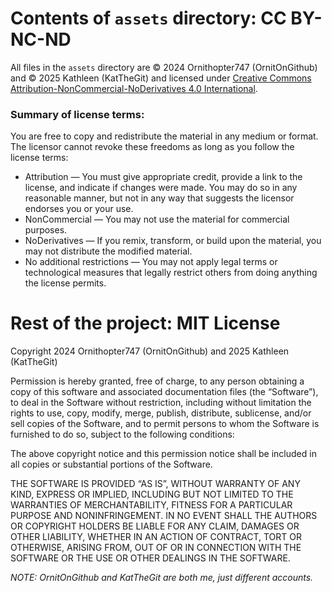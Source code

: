 # Contents of `assets` directory: CC BY-NC-ND

All files in the `assets` directory are © 2024 Ornithopter747 (OrnitOnGithub) and © 2025 Kathleen (KatTheGit) and licensed under [Creative Commons Attribution-NonCommercial-NoDerivatives 4.0 International](https://creativecommons.org/licenses/by-nc-nd/4.0/).

### Summary of license terms:
You are free to copy and redistribute the material in any medium or format. The licensor cannot revoke these freedoms as long as you follow the license terms:
- Attribution — You must give appropriate credit, provide a link to the license, and indicate if changes were made. You may do so in any reasonable manner, but not in any way that suggests the licensor endorses you or your use.
- NonCommercial — You may not use the material for commercial purposes.
- NoDerivatives — If you remix, transform, or build upon the material, you may not distribute the modified material.
- No additional restrictions — You may not apply legal terms or technological measures that legally restrict others from doing anything the license permits.

# Rest of the project: MIT License

Copyright 2024 Ornithopter747 (OrnitOnGithub) and 2025 Kathleen (KatTheGit)

Permission is hereby granted, free of charge, to any person obtaining a copy of this software and associated documentation files (the “Software”), to deal in the Software without restriction, including without limitation the rights to use, copy, modify, merge, publish, distribute, sublicense, and/or sell copies of the Software, and to permit persons to whom the Software is furnished to do so, subject to the following conditions:

The above copyright notice and this permission notice shall be included in all copies or substantial portions of the Software.

THE SOFTWARE IS PROVIDED “AS IS”, WITHOUT WARRANTY OF ANY KIND, EXPRESS OR IMPLIED, INCLUDING BUT NOT LIMITED TO THE WARRANTIES OF MERCHANTABILITY, FITNESS FOR A PARTICULAR PURPOSE AND NONINFRINGEMENT. IN NO EVENT SHALL THE AUTHORS OR COPYRIGHT HOLDERS BE LIABLE FOR ANY CLAIM, DAMAGES OR OTHER LIABILITY, WHETHER IN AN ACTION OF CONTRACT, TORT OR OTHERWISE, ARISING FROM, OUT OF OR IN CONNECTION WITH THE SOFTWARE OR THE USE OR OTHER DEALINGS IN THE SOFTWARE.

*NOTE: OrnitOnGithub and KatTheGit are both me, just different accounts.*